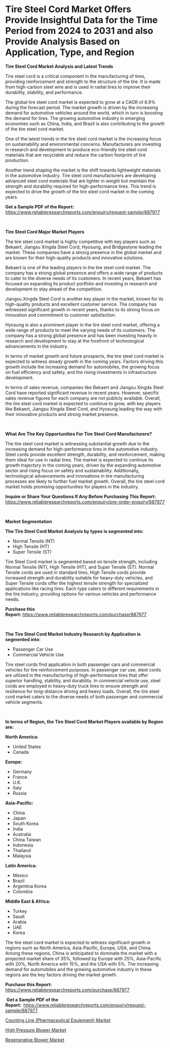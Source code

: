<p><h1>Tire Steel Cord Market Offers Provide Insightful Data for the Time Period from 2024 to 2031 and also Provide Analysis Based on Application, Type, and Region</h1></p><p><strong>Tire Steel Cord Market Analysis and Latest Trends</strong></p>
<p><p>Tire steel cord is a critical component in the manufacturing of tires, providing reinforcement and strength to the structure of the tire. It is made from high-carbon steel wire and is used in radial tires to improve their durability, stability, and performance.</p><p>The global tire steel cord market is expected to grow at a CAGR of 6.9% during the forecast period. The market growth is driven by the increasing demand for automotive vehicles around the world, which in turn is boosting the demand for tires. The growing automotive industry in emerging economies such as China, India, and Brazil is also contributing to the growth of the tire steel cord market.</p><p>One of the latest trends in the tire steel cord market is the increasing focus on sustainability and environmental concerns. Manufacturers are investing in research and development to produce eco-friendly tire steel cord materials that are recyclable and reduce the carbon footprint of tire production.</p><p>Another trend shaping the market is the shift towards lightweight materials in the automotive industry. Tire steel cord manufacturers are developing advanced steel cord materials that are lighter in weight but maintain the strength and durability required for high-performance tires. This trend is expected to drive the growth of the tire steel cord market in the coming years.</p></p>
<p><strong>Get a Sample PDF of the Report:&nbsp;</strong> <a href="https://www.reliableresearchreports.com/enquiry/request-sample/887977">https://www.reliableresearchreports.com/enquiry/request-sample/887977</a></p>
<p>&nbsp;</p>
<p><strong>Tire Steel Cord Major Market Players</strong></p>
<p><p>The tire steel cord market is highly competitive with key players such as Bekaert, Jiangsu Xingda Steel Cord, Hyosung, and Bridgestone leading the market. These companies have a strong presence in the global market and are known for their high-quality products and innovative solutions. </p><p>Bekaert is one of the leading players in the tire steel cord market. The company has a strong global presence and offers a wide range of products to cater to the diverse needs of its customers. In recent years, Bekaert has focused on expanding its product portfolio and investing in research and development to stay ahead of the competition. </p><p>Jiangsu Xingda Steel Cord is another key player in the market, known for its high-quality products and excellent customer service. The company has witnessed significant growth in recent years, thanks to its strong focus on innovation and commitment to customer satisfaction. </p><p>Hyosung is also a prominent player in the tire steel cord market, offering a wide range of products to meet the varying needs of its customers. The company has a strong global presence and has been investing heavily in research and development to stay at the forefront of technological advancements in the industry. </p><p>In terms of market growth and future prospects, the tire steel cord market is expected to witness steady growth in the coming years. Factors driving this growth include the increasing demand for automobiles, the growing focus on fuel efficiency and safety, and the rising investments in infrastructure development. </p><p>In terms of sales revenue, companies like Bekaert and Jiangsu Xingda Steel Cord have reported significant revenue in recent years. However, specific sales revenue figures for each company are not publicly available. Overall, the tire steel cord market is expected to continue to grow, with key players like Bekaert, Jiangsu Xingda Steel Cord, and Hyosung leading the way with their innovative products and strong market presence.</p></p>
<p>&nbsp;</p>
<p><strong>What Are The Key Opportunities For Tire Steel Cord Manufacturers?</strong></p>
<p><p>The tire steel cord market is witnessing substantial growth due to the increasing demand for high-performance tires in the automotive industry. Steel cords provide excellent strength, durability, and reinforcement, making them ideal for use in radial tires. The market is expected to continue its growth trajectory in the coming years, driven by the expanding automotive sector and rising focus on safety and sustainability. Additionally, technological advancements and innovations in tire manufacturing processes are likely to further fuel market growth. Overall, the tire steel cord market holds promising opportunities for players in the industry.</p></p>
<p><strong>Inquire or Share Your Questions If Any Before Purchasing This Report:</strong> <a href="https://www.reliableresearchreports.com/enquiry/pre-order-enquiry/887977">https://www.reliableresearchreports.com/enquiry/pre-order-enquiry/887977</a></p>
<p>&nbsp;</p>
<p><strong>Market Segmentation</strong></p>
<p><strong>The Tire Steel Cord Market Analysis by types is segmented into:</strong></p>
<p><ul><li>Normal Tensile (NT)</li><li>High Tensile (HT)</li><li>Super Tensile (ST)</li></ul></p>
<p><p>Tire Steel Cord market is segmented based on tensile strength, including Normal Tensile (NT), High Tensile (HT), and Super Tensile (ST). Normal Tensile cords are used in standard tires, High Tensile cords provide increased strength and durability suitable for heavy-duty vehicles, and Super Tensile cords offer the highest tensile strength for specialized applications like racing tires. Each type caters to different requirements in the tire industry, providing options for various vehicles and performance needs.</p></p>
<p><strong>Purchase this Report:&nbsp;</strong><a href="https://www.reliableresearchreports.com/purchase/887977">https://www.reliableresearchreports.com/purchase/887977</a></p>
<p>&nbsp;</p>
<p><strong>The Tire Steel Cord Market Industry Research by Application is segmented into:</strong></p>
<p><ul><li>Passenger Car Use</li><li>Commercial Vehicle Use</li></ul></p>
<p><p>Tire steel cords find application in both passenger cars and commercial vehicles for tire reinforcement purposes. In passenger car use, steel cords are utilized in the manufacturing of high-performance tires that offer superior handling, stability, and durability. In commercial vehicle use, steel cords are employed in heavy-duty truck tires to ensure strength and resilience for long-distance driving and heavy loads. Overall, the tire steel cord market caters to the diverse needs of both passenger and commercial vehicle segments.</p></p>
<p>&nbsp;</p>
<p><strong>In terms of Region, the Tire Steel Cord Market Players available by Region are:</strong></p>
<p>
    <p> <strong> North America: </strong>
        <ul>
            <li>United States</li>
            <li>Canada</li>
        </ul>
        </p> 
    <p> <strong> Europe: </strong>
        <ul>
            <li>Germany</li>
            <li>France</li>
            <li>U.K.</li>
            <li>Italy</li>
            <li>Russia</li>
        </ul>
        </p> 
    <p> <strong> Asia-Pacific: </strong>
        <ul>
            <li>China</li>
            <li>Japan</li>
            <li>South Korea</li>
            <li>India</li>
            <li>Australia</li>
            <li>China Taiwan</li>
            <li>Indonesia</li>
            <li>Thailand</li>
            <li>Malaysia</li>
        </ul>
        </p> 
    <p> <strong> Latin America: </strong>
        <ul>
            <li>Mexico</li>
            <li>Brazil</li>
            <li>Argentina Korea</li>
            <li>Colombia</li>
        </ul>
        </p> 
    <p> <strong> Middle East & Africa: </strong>
        <ul>
            <li>Turkey</li>
            <li>Saudi</li>
            <li>Arabia</li>
            <li>UAE</li>
            <li>Korea</li>
        </ul>
    </p>
    </p>
<p><p>The tire steel cord market is expected to witness significant growth in regions such as North America, Asia-Pacific, Europe, USA, and China. Among these regions, China is anticipated to dominate the market with a projected market share of 35%, followed by Europe with 25%, Asia-Pacific with 20%, North America with 15%, and the USA with 5%. The increasing demand for automobiles and the growing automotive industry in these regions are the key factors driving the market growth.</p></p>
<p><strong>Purchase this Report: </strong><a href="https://www.reliableresearchreports.com/purchase/887977">https://www.reliableresearchreports.com/purchase/887977</a></p>
<p>&nbsp;<strong>Get a Sample PDF of the Report:&nbsp;&nbsp;</strong><a href="https://www.reliableresearchreports.com/enquiry/request-sample/887977">https://www.reliableresearchreports.com/enquiry/request-sample/887977</a></p>
<p><strong></strong></p>
<p><p><a href="https://view.publitas.com/reportprime-1/counting-line-pharmaceutical-equipment-market-research-report-the-key-to-successful-business-strategy-forecasted-for-period-from-2023-2030/">Counting Line (Pharmaceutical Equipment) Market</a></p><p><a href="https://view.publitas.com/reportprime-1/high-pressure-blower-market-size-growing-and-forecasted-for-period-from-2023-2030-and-provides-complete-market-analysis-of-this-market/">High Pressure Blower Market</a></p><p><a href="https://view.publitas.com/reportprime-1/decoding-the-regenerative-blower-market-a-deep-dive-into-the-latest-market-trends-market-segmentation-and-competitive-analysis/">Regenerative Blower Market</a></p></p>
